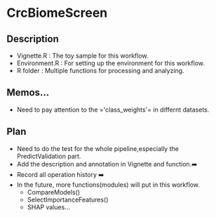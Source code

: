 # CrcBiomeScreen

## Description
 * Vignette.R : The toy sample for this workflow.
 * Environment.R : For setting up the environment for this workflow.
 * R folder : Multiple functions for processing and analyzing.

## Memos...
 * Need to pay attention to the ='class_weights'= in differnt datasets.

## Plan
 * Need to do the test for the whole pipeline,especially the PredictValidation part.
 * Add the description and annotation in Vignette and function.➡️
 * Record all operation history ➡️
 * In the future, more functions(modules) will put in this workflow.
   * CompareModels()
   * SelectImportanceFeatures()
   * SHAP values...
